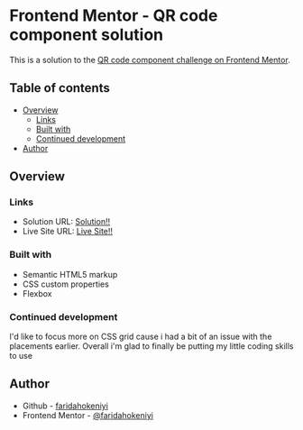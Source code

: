 # Frontend Mentor - QR code component solution

This is a solution to the [QR code component challenge on Frontend Mentor](https://www.frontendmentor.io/challenges/qr-code-component-iux_sIO_H).

## Table of contents

- [Overview](#overview)
  - [Links](#links)
  - [Built with](#built-with)
  - [Continued development](#continued-development)
- [Author](#author)

## Overview

### Links

- Solution URL: [Solution!!](https://github.com/faridahokeniyi/QR-Code-Component)
- Live Site URL: [Live Site!!](https://your-live-site-url.com)

### Built with

- Semantic HTML5 markup
- CSS custom properties
- Flexbox

### Continued development

I'd like to focus more on CSS grid cause i had a bit of an issue with the placements earlier. Overall i'm glad to finally be putting my little coding skills to use

## Author

- Github - [faridahokeniyi](https://github.com/faridahokeniyi)
- Frontend Mentor - [@faridahokeniyi](https://www.frontendmentor.io/profile/faridahokeniyi)
